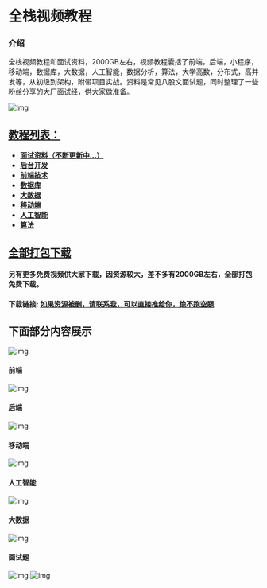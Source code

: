 # 全栈视频教程

### 介绍
全栈视频教程和面试资料，2000GB左右，视频教程囊括了前端，后端，小程序，移动端，数据库，大数据，人工智能，数据分析，算法，大学高数，分布式，高并发等，从初级到架构，附带项目实战。资料是常见八股文面试题，同时整理了一些粉丝分享的大厂面试经，供大家做准备。

[![Img](https://gitee.com/itmatu/zhongmayisheng/raw/master/video/img/Release_Preview_image_1280x600_IntelliJIDEA-2x.jpg)](www.idejihuo.com)

## [教程列表：]()

- **[面试资料（不断更新中...）]()**
- **[后台开发]()**
- **[前端技术]()**
- **[数据库]()**
- **[大数据]()**
- **[移动端]()**
- **[人工智能]()**
- **[算法]()**


## [全部打包下载]()

#### 另有更多免费视频供大家下载，因资源较大，差不多有2000GB左右，全部打包免费下载。

#### 下载链接: [如果资源被删，请联系我，可以直接推给你，绝不跑空腿](https://gitee.com/itmatu/zhongmayisheng/blob/master/video/index.md)

## 下面部分内容展示
![img](https://gitee.com/itmatu/zhongmayisheng/raw/master/video/img/101.jpg)

#### 前端
![img](https://gitee.com/itmatu/zhongmayisheng/raw/master/video/img/102.jpg)

#### 后端
![img](https://gitee.com/itmatu/zhongmayisheng/raw/master/video/img/103.jpg)

#### 移动端
![img](https://gitee.com/itmatu/zhongmayisheng/raw/master/video/img/104.jpg)

#### 人工智能
![img](https://gitee.com/itmatu/zhongmayisheng/raw/master/video/img/105.jpg)

#### 大数据
![img](https://gitee.com/itmatu/zhongmayisheng/raw/master/video/img/106.jpg)

#### 面试题
![img](https://gitee.com/itmatu/zhongmayisheng/raw/master/video/img/107.jpg)
![img](https://gitee.com/itmatu/zhongmayisheng/raw/master/video/img/108.jpg)

